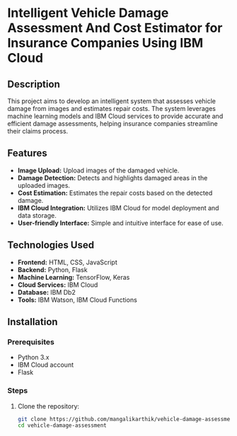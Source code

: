 # Intelligent Vehicle Damage Assessment And Cost Estimator for Insurance Companies Using IBM Cloud

## Description
This project aims to develop an intelligent system that assesses vehicle damage from images and estimates repair costs. The system leverages machine learning models and IBM Cloud services to provide accurate and efficient damage assessments, helping insurance companies streamline their claims process.

## Features
- **Image Upload:** Upload images of the damaged vehicle.
- **Damage Detection:** Detects and highlights damaged areas in the uploaded images.
- **Cost Estimation:** Estimates the repair costs based on the detected damage.
- **IBM Cloud Integration:** Utilizes IBM Cloud for model deployment and data storage.
- **User-friendly Interface:** Simple and intuitive interface for ease of use.

## Technologies Used
- **Frontend:** HTML, CSS, JavaScript
- **Backend:** Python, Flask
- **Machine Learning:** TensorFlow, Keras
- **Cloud Services:** IBM Cloud
- **Database:** IBM Db2
- **Tools:** IBM Watson, IBM Cloud Functions

## Installation
### Prerequisites
- Python 3.x
- IBM Cloud account
- Flask

### Steps
1. Clone the repository:
   ```bash
   git clone https://github.com/mangalikarthik/vehicle-damage-assessment.git
   cd vehicle-damage-assessment
